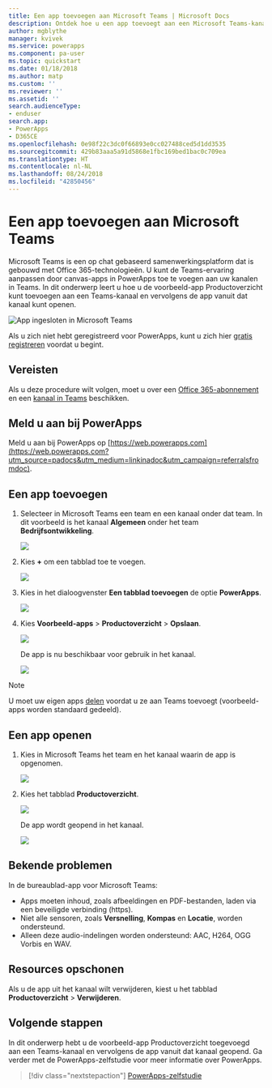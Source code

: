 ```yaml
---
title: Een app toevoegen aan Microsoft Teams | Microsoft Docs
description: Ontdek hoe u een app toevoegt aan een Microsoft Teams-kanaal, zodat iedereen met wie u de app hebt gedeeld de app via dat kanaal kan openen.
author: mgblythe
manager: kvivek
ms.service: powerapps
ms.component: pa-user
ms.topic: quickstart
ms.date: 01/18/2018
ms.author: matp
ms.custom: ''
ms.reviewer: ''
ms.assetid: ''
search.audienceType:
- enduser
search.app:
- PowerApps
- D365CE
ms.openlocfilehash: 0e98f22c3dc0f66893e0cc027488ced5d1dd3535
ms.sourcegitcommit: 429b83aaa5a91d5868e1fbc169bed1bac0c709ea
ms.translationtype: HT
ms.contentlocale: nl-NL
ms.lasthandoff: 08/24/2018
ms.locfileid: "42850456"
---
```

# <a name="add-an-app-to-microsoft-teams"></a>Een app toevoegen aan Microsoft Teams

Microsoft Teams is een op chat gebaseerd samenwerkingsplatform dat is gebouwd met Office 365-technologieën. U kunt de Teams-ervaring aanpassen door canvas-apps in PowerApps toe te voegen aan uw kanalen in Teams. In dit onderwerp leert u hoe u de voorbeeld-app Productoverzicht kunt toevoegen aan een Teams-kanaal en vervolgens de app vanuit dat kanaal kunt openen. 

![App ingesloten in Microsoft Teams](./media/open-app-embedded-in-teams/embedded-app.png)

Als u zich niet hebt geregistreerd voor PowerApps, kunt u zich hier [gratis registreren](https://web.powerapps.com/signup?redirect=marketing&email=) voordat u begint.

## <a name="prerequisites"></a>Vereisten

Als u deze procedure wilt volgen, moet u over een [Office 365-abonnement](https://signup.microsoft.com/Signup?OfferId=467eab54-127b-42d3-b046-3844b860bebf&dl=O365_BUSINESS_PREMIUM&ali=1) en een [kanaal in Teams](https://www.youtube.com/watch?v=he2f1quaR7M) beschikken.

## <a name="sign-in-to-powerapps"></a>Meld u aan bij PowerApps

Meld u aan bij PowerApps op [https://web.powerapps.com](https://web.powerapps.com?utm_source=padocs&utm_medium=linkinadoc&utm_campaign=referralsfromdoc).

## <a name="add-an-app"></a>Een app toevoegen

1. Selecteer in Microsoft Teams een team en een kanaal onder dat team. In dit voorbeeld is het kanaal **Algemeen** onder het team **Bedrijfsontwikkeling**.

    ![](./media/open-app-embedded-in-teams/teams-select-channel.png)

2. Kies **+** om een tabblad toe te voegen.

    ![](./media/open-app-embedded-in-teams/teams-add-tab.png)

3. Kies in het dialoogvenster **Een tabblad toevoegen** de optie **PowerApps**.

    ![](./media/open-app-embedded-in-teams/add-a-tab.png)

4. Kies **Voorbeeld-apps** > **Productoverzicht** > **Opslaan**.

    ![](./media/open-app-embedded-in-teams/select-an-app.png)

    De app is nu beschikbaar voor gebruik in het kanaal.

    ![](./media/open-app-embedded-in-teams/app-in-channel.png)

> [!NOTE]
> U moet uw eigen apps [delen](../maker/canvas-apps/share-app.md) voordat u ze aan Teams toevoegt (voorbeeld-apps worden standaard gedeeld).

## <a name="open-an-app"></a>Een app openen

1. Kies in Microsoft Teams het team en het kanaal waarin de app is opgenomen.

    ![](./media/open-app-embedded-in-teams/teams-select-channel.png)

2. Kies het tabblad **Productoverzicht**.

    ![](./media/open-app-embedded-in-teams/open-tab.png)

    De app wordt geopend in het kanaal.

    ![](./media/open-app-embedded-in-teams/app-in-channel.png)

## <a name="known-issues"></a>Bekende problemen

In de bureaublad-app voor Microsoft Teams:

* Apps moeten inhoud, zoals afbeeldingen en PDF-bestanden, laden via een beveiligde verbinding (https).
* Niet alle sensoren, zoals **Versnelling**, **Kompas** en **Locatie**, worden ondersteund.
* Alleen deze audio-indelingen worden ondersteund: AAC, H264, OGG Vorbis en WAV.

## <a name="clean-up-resources"></a>Resources opschonen

Als u de app uit het kanaal wilt verwijderen, kiest u het tabblad **Productoverzicht** > **Verwijderen**.

## <a name="next-steps"></a>Volgende stappen

In dit onderwerp hebt u de voorbeeld-app Productoverzicht toegevoegd aan een Teams-kanaal en vervolgens de app vanuit dat kanaal geopend. Ga verder met de PowerApps-zelfstudie voor meer informatie over PowerApps.

> [!div class="nextstepaction"]
> [PowerApps-zelfstudie](../maker/canvas-apps/get-started-create-from-blank.md)
